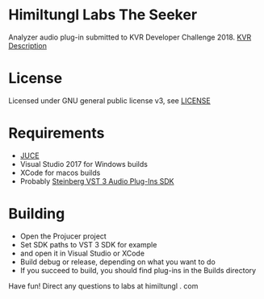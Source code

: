 # Himiltungl Labs The Seeker
Analyzer audio plug-in submitted to KVR Developer Challenge 2018.
[KVR Description](https://www.kvraudio.com/product/the-seeker-by-himiltungl-labs)

# License
Licensed under GNU general public license v3, see [LICENSE](./LICENSE)

# Requirements
- [JUCE](https://juce.com/)
- Visual Studio 2017 for Windows builds
- XCode for macos builds
- Probably [Steinberg VST 3 Audio Plug-Ins SDK](https://www.steinberg.net/en/company/developers.html)

# Building
- Open the Projucer project
- Set SDK paths to VST 3 SDK for example
- and open it in Visual Studio or XCode
- Build debug or release, depending on what you want to do
- If you succeed to build, you should find plug-ins in the Builds directory

Have fun! Direct any questions to labs at himiltungl . com
